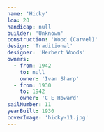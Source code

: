 ```yaml
---
name: 'Hicky'
loa: 20
handicap: null
builder: 'Unknown'
construction: 'Wood (Carvel)'
design: 'Traditional'
designer: 'Herbert Woods'
owners:
  - from: 1942
    to: null
    owner: 'Ivan Sharp'
  - from: 1930
    to: 1942
    owner: 'C E Howard'
sailNumber: 11
yearBuilt: 1930
coverImage: 'hicky-11.jpg'
---
```

